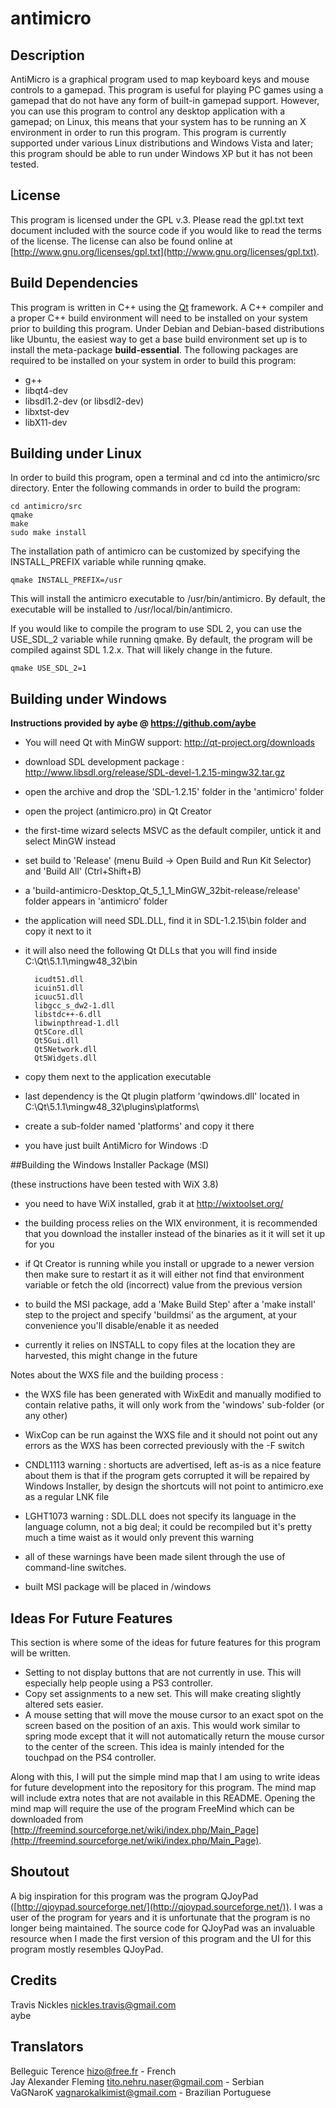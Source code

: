 # antimicro

## Description

AntiMicro is a graphical program used to map keyboard keys and mouse controls
to a gamepad. This program is useful for playing PC games using a gamepad that
do not have any form of built-in gamepad support. However, you can use this 
program to control any desktop application with a gamepad; on Linux, this
means that your system has to be running an X environment in order to run
this program. This program is currently supported under various Linux
distributions and Windows Vista and later; this program should be able to run
under Windows XP but it has not been tested.

## License

This program is licensed under the GPL v.3. Please read the gpl.txt text document
included with the source code if you would like to read the terms of the license.
The license can also be found online at
[http://www.gnu.org/licenses/gpl.txt](http://www.gnu.org/licenses/gpl.txt).


## Build Dependencies

This program is written in C++ using the [Qt](http://qt-project.org/)
framework. A C++ compiler and a proper C++ build environment will need to be
installed on your system prior to building this program. Under Debian and
Debian-based distributions like Ubuntu, the
easiest way to get a base build environment set up is to install the
meta-package **build-essential**. The following packages are required to be
installed on your system in order to build this program:

* g++
* libqt4-dev
* libsdl1.2-dev (or libsdl2-dev)
* libxtst-dev
* libX11-dev


## Building under Linux

In order to build this program, open a terminal and cd into the antimicro/src
directory. Enter the following commands in order to build the program:

    cd antimicro/src
    qmake
    make
    sudo make install

The installation path of antimicro can be customized by specifying the
INSTALL_PREFIX variable while running qmake.

    qmake INSTALL_PREFIX=/usr

This will install the antimicro executable to /usr/bin/antimicro.
By default, the executable will be installed to /usr/local/bin/antimicro.

If you would like to compile the program to use SDL 2, you can use the
USE_SDL_2 variable while running qmake. By default, the program
will be compiled against SDL 1.2.x. That will likely change in the
future.

    qmake USE_SDL_2=1

## Building under Windows

**Instructions provided by aybe @ https://github.com/aybe**

* You will need Qt with MinGW support: http://qt-project.org/downloads

* download SDL development package : http://www.libsdl.org/release/SDL-devel-1.2.15-mingw32.tar.gz

* open the archive and drop the 'SDL-1.2.15' folder in the 'antimicro' folder

* open the project (antimicro.pro) in Qt Creator

* the first-time wizard selects MSVC as the default compiler, untick it and select MinGW instead

* set build to 'Release' (menu Build -> Open Build and Run Kit Selector) and 'Build All' (Ctrl+Shift+B)

* a 'build-antimicro-Desktop_Qt_5_1_1_MinGW_32bit-release/release' folder appears in 'antimicro' folder

* the application will need SDL.DLL, find it in SDL-1.2.15\bin folder and copy it next to it

* it will also need the following Qt DLLs that you will find inside C:\Qt\5.1.1\mingw48_32\bin

        icudt51.dll
        icuin51.dll
        icuuc51.dll
        libgcc_s_dw2-1.dll
        libstdc++-6.dll
        libwinpthread-1.dll
        Qt5Core.dll
        Qt5Gui.dll
        Qt5Network.dll
        Qt5Widgets.dll

* copy them next to the application executable

* last dependency is the Qt plugin platform 'qwindows.dll' located in C:\Qt\5.1.1\mingw48_32\plugins\platforms\

* create a sub-folder named 'platforms' and copy it there

* you have just built AntiMicro for Windows :D

##Building the Windows Installer Package (MSI)

(these instructions have been tested with WiX 3.8)

* you need to have WiX installed, grab it at http://wixtoolset.org/

* the building process relies on the WIX environment, it is recommended that you download the installer instead of the binaries as it it will set it up for you

* if Qt Creator is running while you install or upgrade to a newer version then make sure to restart it as it will either not find that environment variable or fetch the old (incorrect) value from the previous version

* to build the MSI package, add a 'Make Build Step' after a 'make install' step to the project and specify 'buildmsi' as the argument, at your convenience you'll disable/enable it as needed

* currently it relies on INSTALL to copy files at the location they are harvested, this might change in the future

Notes about the WXS file and the building process :

* the WXS file has been generated with WixEdit and manually modified to contain relative paths, it will only work from the 'windows' sub-folder (or any other)

* WixCop can be run against the WXS file and it should not point out any errors as the WXS has been corrected previously with the -F switch

* CNDL1113 warning : shortucts are advertised, left as-is as a nice feature about them is that if the program gets corrupted it will be repaired by Windows Installer, by design the shortcuts will not point to antimicro.exe as a regular LNK file

* LGHT1073 warning : SDL.DLL does not specify its language in the language column, not a big deal; it could be recompiled but it's pretty much a time waist as it would only prevent this warning

* all of these warnings have been made silent through the use of command-line switches.

* built MSI package will be placed in /windows

## Ideas For Future Features

This section is where some of the ideas for future features
for this program will be written.

* Setting to not display buttons that are not currently in use.
This will especially help people using a PS3 controller.
* Copy set assignments to a new set. This will make creating
slightly altered sets easier.
* A mouse setting that will move the mouse cursor to an exact spot on the
screen based on the position of an axis. This would work similar to spring
mode except that it will not automatically return the mouse cursor
to the center of the screen. This idea is mainly intended for the touchpad
on the PS4 controller.

Along with this, I will put the simple mind map that I am using to
write ideas for future development into the repository for this
program. The mind map will include extra notes that are not available in
this README. Opening the mind map will require the use of the program
FreeMind which can be downloaded from
[http://freemind.sourceforge.net/wiki/index.php/Main_Page](http://freemind.sourceforge.net/wiki/index.php/Main_Page).

## Shoutout

A big inspiration for this program was the program QJoyPad
([http://qjoypad.sourceforge.net/](http://qjoypad.sourceforge.net/)).
I was a user of the program for years and it is unfortunate that the
program is no longer being maintained. The source code for QJoyPad was an
invaluable resource when I made the first version of this program and the UI
for this program mostly resembles QJoyPad.

## Credits

Travis Nickles <nickles.travis@gmail.com>  
aybe

## Translators

Belleguic Terence <hizo@free.fr> - French  
Jay Alexander Fleming <tito.nehru.naser@gmail.com> - Serbian  
VaGNaroK <vagnarokalkimist@gmail.com> - Brazilian Portuguese
